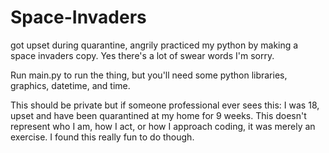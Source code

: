 # Space-Invaders
got upset during quarantine, angrily practiced my python by making a space invaders copy. Yes there's a lot of swear words I'm sorry.

Run main.py to run the thing, but you'll need some python libraries, graphics, datetime, and time.

This should be private but if someone professional ever sees this: I was 18, upset and have been quarantined at my home for 9 weeks. This doesn't represent who I am, how I act, or how I approach coding, it was merely an exercise.
I found this really fun to do though.
